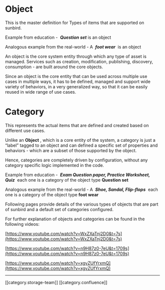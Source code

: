 
# Object 
This is the master definition for Types of items that are supported on sunbird.

Example from education -  **_Question set_** is an object

Analogous example from the real-world - A  **_foot wear_**  is an object

An object is the core system entity through which any type of asset is managed. Services such as creation, modification, publishing, discovery, consumption - are built around the core objects. 

Since an object is the core entity that can be used across multiple use cases in multiple ways, it has to be defined, managed and support wide variety of behaviors, in a very generalized way, so that it can be easily reused in wide range of use cases. 


# Category
This represents the actual items that are defined and created based on different use cases. 

Unlike an  **Object** , which is a core entity of the system, a category is just a “label” tagged to an object and can defined a specific set of properties and behaviors - which are a subset of those supported by the object.

Hence, categories are completely driven by configuration, without any category specific logic implemented in the code.

Example from education -  **_Exam Question paper, Practice Worksheet, Quiz_**  each one is a category of the object type  **Question set** 

Analogous example from the real-world - A  **_Shoe, Sandal, Flip-flops_**  each one is a category of the object type  **foot wear** 

Following pages provide details of the various types of objects that are part of sunbird and a default set of categories configured.

For further explanation of objects and categories can be found in the following videos:

[https://www.youtube.com/watch?v=WxZXaTnj2D0&t=7s](https://www.youtube.com/watch?v=WxZXaTnj2D0&t=7s)

[https://www.youtube.com/watch?v=n9H87z0-7eU&t=1709s](https://www.youtube.com/watch?v=n9H87z0-7eU&t=1709s)

[https://www.youtube.com/watch?v=xgvZUfYrxmQ](https://www.youtube.com/watch?v=xgvZUfYrxmQ)



*****

[[category.storage-team]] 
[[category.confluence]] 
